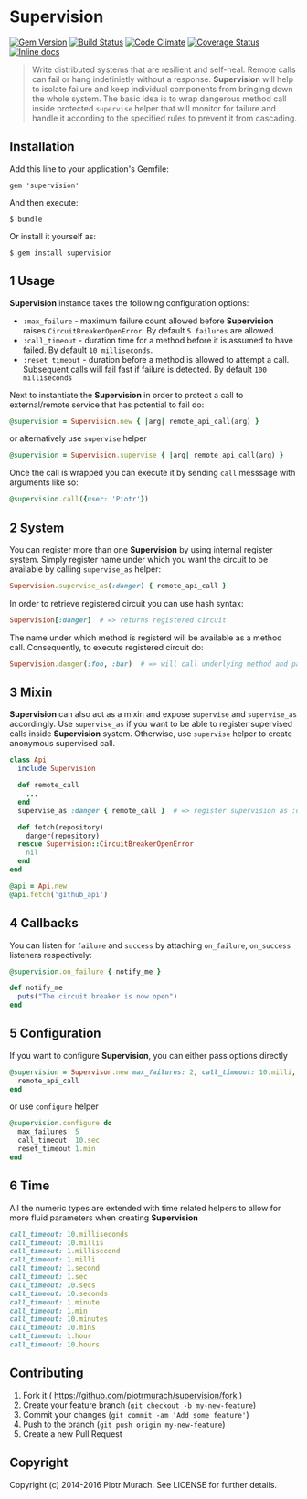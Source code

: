 # Supervision
[![Gem Version](https://badge.fury.io/rb/supervision.png)][gem]
[![Build Status](https://secure.travis-ci.org/piotrmurach/supervision.svg?branch=master)][travis]
[![Code Climate](https://codeclimate.com/github/piotrmurach/supervision/badges/gpa.svg)][codeclimate]
[![Coverage Status](https://coveralls.io/repos/github/piotrmurach/supervision/badge.svg)][coverage]
[![Inline docs](http://inch-ci.org/github/piotrmurach/supervision.svg?branch=master)][inchpages]

[gem]: http://badge.fury.io/rb/supervision
[travis]: http://travis-ci.org/piotrmurach/supervision
[codeclimate]: https://codeclimate.com/github/piotrmurach/supervision
[coverage]: https://coveralls.io/github/piotrmurach/supervision
[inchpages]: http://inch-ci.org/github/piotrmurach/supervision

> Write distributed systems that are resilient and self-heal. Remote calls can fail or hang indefinietly without a response.
  **Supervision** will help to isolate failure and keep individual components from bringing down the whole system.
  The basic idea is to wrap dangerous method call inside protected `supervise` helper that will monitor for failure and
  handle it according to the specified rules to prevent it from cascading.

## Installation

Add this line to your application's Gemfile:

    gem 'supervision'

And then execute:

    $ bundle

Or install it yourself as:

    $ gem install supervision

## 1 Usage

**Supervision** instance takes the following configuration options:

* `:max_failure` - maximum failure count allowed before **Supervision** raises `CircuitBreakerOpenError`. By default `5 failures` are allowed.
* `:call_timeout` -  duration time for a method before it is assumed to have failed. By default `10 milliseconds`.
* `:reset_timeout` - duration before a method is allowed to attempt a call. Subsequent calls will fail fast if failure is detected. By default `100 milliseconds`

Next to instantiate the **Supervision** in order to protect a call to external/remote service that has potential to fail do:

```ruby
@supervision = Supervision.new { |arg| remote_api_call(arg) }
```

or alternatively use `supervise` helper

```ruby
@supervision = Supervision.supervise { |arg| remote_api_call(arg) }
```

Once the call is wrapped you can execute it by sending `call` messsage with arguments like so:

```ruby
@supervision.call({user: 'Piotr'})
```

## 2 System

You can register more than one **Supervision** by using internal register system. Simply register name under which you want the circuit to be available by calling `supervise_as` helper:

```ruby
Supervision.supervise_as(:danger) { remote_api_call }
```

In order to retrieve registered circuit you can use hash syntax:

```ruby
Supervision[:danger]  # => returns registered circuit
```

The name under which method is registerd will be available as a method call. Consequently, to execute registered circuit do:

```ruby
Supervision.danger(:foo, :bar)  # => will call underlying method and pass :foo, :barr
```

## 3 Mixin

**Supervision** can also act as a mixin and expose `supervise` and `supervise_as` accordingly. Use `supervise_as` if you want to be able to register supervised calls inside **Supervision** system. Otherwise, use `supervise` helper to create anonymous supervised call.

```ruby
class Api
  include Supervision

  def remote_call
    ...
  end
  supervise_as :danger { remote_call }  # => register supervision as :danger

  def fetch(repository)
    danger(repository)
  rescue Supervision::CircuitBreakerOpenError
    nil
  end
end

@api = Api.new
@api.fetch('github_api')
```

## 4 Callbacks

You can listen for `failure` and `success` by attaching `on_failure`, `on_success` listeners respectively:

```ruby
@supervision.on_failure { notify_me }

def notify_me
  puts("The circuit breaker is now open")
end
```

## 5 Configuration

If you want to configure **Supervision**, you can either pass options directly

```ruby
@supervision = Supervison.new max_failures: 2, call_timeout: 10.milli, reset_timeout: 0.1.sec do
  remote_api_call
end
```

or use `configure` helper

```ruby
@supervision.configure do
  max_failures  5
  call_timeout  10.sec
  reset_timeout 1.min
end
```

## 6 Time

All the numeric types are extended with time related helpers to allow for more fluid parameters when creating **Supervision**

```ruby
call_timeout: 10.milliseconds
call_timeout: 10.millis
call_timeout: 1.millisecond
call_timeout: 1.milli
call_timeout: 1.second
call_timeout: 1.sec
call_timeout: 10.secs
call_timeout: 10.seconds
call_timeout: 1.minute
call_timeout: 1.min
call_timeout: 10.minutes
call_timeout: 10.mins
call_timeout: 1.hour
call_timeout: 10.hours
```

## Contributing

1. Fork it ( https://github.com/piotrmurach/supervision/fork )
2. Create your feature branch (`git checkout -b my-new-feature`)
3. Commit your changes (`git commit -am 'Add some feature'`)
4. Push to the branch (`git push origin my-new-feature`)
5. Create a new Pull Request

## Copyright

Copyright (c) 2014-2016 Piotr Murach. See LICENSE for further details.
